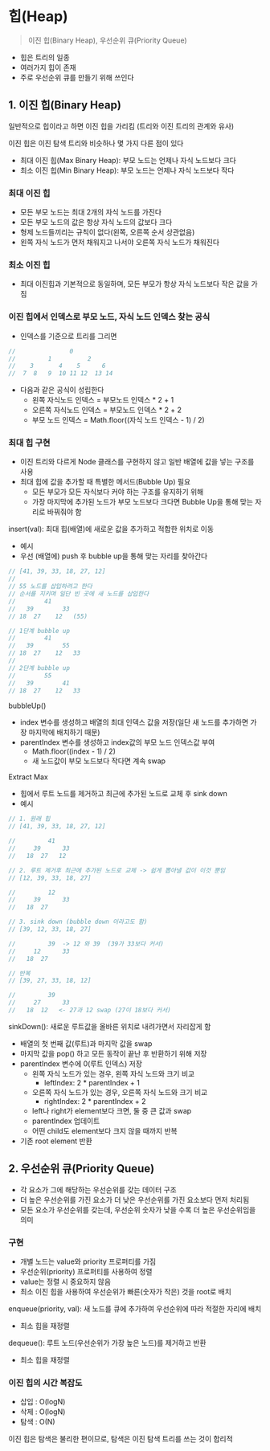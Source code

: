 # 힙(Heap)

> 이진 힙(Binary Heap), 우선순위 큐(Priority Queue)

- 힙은 트리의 일종
- 여러가지 힙이 존재
- 주로 우선순위 큐를 만들기 위해 쓰인다

## 1. 이진 힙(Binary Heap)

일반적으로 힙이라고 하면 이진 힙을 가리킴 (트리와 이진 트리의 관계와 유사)

이진 힙은 이진 탐색 트리와 비슷하나 몇 가지 다른 점이 있다

- 최대 이진 힙(Max Binary Heap): 부모 노드는 언제나 자식 노드보다 크다
- 최소 이진 힙(Min Binary Heap): 부모 노드는 언제나 자식 노드보다 작다

### 최대 이진 힙

- 모든 부모 노드는 최대 2개의 자식 노드를 가진다
- 모든 부모 노드의 값은 항상 자식 노드의 값보다 크다
- 형제 노드들끼리는 규칙이 없다(왼쪽, 오른쪽 순서 상관없음)
- 왼쪽 자식 노드가 먼저 채워지고 나서야 오른쪽 자식 노드가 채워진다

### 최소 이진 힙

- 최대 이진힙과 기본적으로 동일하며, 모든 부모가 항상 자식 노드보다 작은 값을 가짐

### 이진 힙에서 인덱스로 부모 노드, 자식 노드 인덱스 찾는 공식

- 인덱스를 기준으로 트리를 그리면

```js
//               0
//         1          2
//    3       4    5      6
//  7  8   9  10 11 12  13 14
```

- 다음과 같은 공식이 성립한다
  - 왼쪽 자식노드 인덱스 = 부모노드 인덱스 \* 2 + 1
  - 오른쪽 자식노드 인덱스 = 부모노드 인덱스 \* 2 + 2
  - 부모 노드 인덱스 = Math.floor((자식 노드 인덱스 - 1) / 2)

### 최대 힙 구현

- 이진 트리와 다르게 Node 클래스를 구현하지 않고 일반 배열에 값을 넣는 구조를 사용
- 최대 힙에 값을 추가할 때 특별한 메서드(Bubble Up) 필요
  - 모든 부모가 모든 자식보다 커야 하는 구조를 유지하기 위해
  - 가장 마지막에 추가된 노드가 부모 노드보다 크다면 Bubble Up을 통해 맞는 자리로 바꿔줘야 함

insert(val): 최대 힙(배열)에 새로운 값을 추가하고 적합한 위치로 이동

- 예시
- 우선 (배열에) push 후 bubble up을 통해 맞는 자리를 찾아간다

```js
// [41, 39, 33, 18, 27, 12]
//
// 55 노드를 삽입하려고 한다
// 순서를 지키며 일단 빈 곳에 새 노드를 삽입한다
//        41
//   39        33
// 18  27    12   (55)

// 1단계 bubble up
//        41
//   39        55
// 18  27    12   33
//
// 2단계 bubble up
//        55
//   39        41
// 18  27    12   33
```

bubbleUp()

- index 변수를 생성하고 배열의 최대 인덱스 값을 저장(일단 새 노드를 추가하면 가장 마지막에 배치하기 때문)
- parentIndex 변수를 생성하고 index값의 부모 노드 인덱스값 부여
  - Math.floor((index - 1) / 2)
  - 새 노드값이 부모 노드보다 작다면 계속 swap

Extract Max

- 힙에서 루트 노드를 제거하고 최근에 추가된 노드로 교체 후 sink down
- 예시

```js
// 1. 원래 힙
// [41, 39, 33, 18, 27, 12]

//         41
//     39      33
//   18  27   12

// 2. 루트 제거후 최근에 추가된 노드로 교체 -> 쉽게 뽑아낼 값이 이것 뿐임
// [12, 39, 33, 18, 27]

//         12
//     39      33
//   18  27

// 3. sink down (bubble down 이라고도 함)
// [39, 12, 33, 18, 27]

//         39  -> 12 와 39  (39가 33보다 커서)
//     12      33
//   18  27

// 반복
// [39, 27, 33, 18, 12]

//         39
//     27      33
//   18  12   <- 27과 12 swap (27이 18보다 커서)
```

sinkDown(): 새로운 루트값을 올바른 위치로 내려가면서 자리잡게 함

- 배열의 첫 번째 값(루트)과 마지막 값을 swap
- 마지막 값을 pop() 하고 모든 동작이 끝난 후 반환하기 위해 저장
- parentIndex 변수에 0(루트 인덱스) 저장
  - 왼쪽 자식 노드가 있는 경우, 왼쪽 자식 노드와 크기 비교
    - leftIndex: 2 \* parentIndex + 1
  - 오른쪽 자식 노드가 있는 경우, 오른쪽 자식 노드와 크기 비교
    - rightIndex: 2 \* parentIndex + 2
  - left나 right가 element보다 크면, 둘 중 큰 값과 swap
  - parentIndex 업데이트
  - 어떤 child도 element보다 크지 않을 때까지 반복
- 기존 root element 반환

## 2. 우선순위 큐(Priority Queue)

- 각 요소가 그에 해당하는 우선순위를 갖는 데이터 구조
- 더 높은 우선순위를 가진 요소가 더 낮은 우선순위를 가진 요소보다 먼저 처리됨
- 모든 요소가 우선순위를 갖는데, 우선순위 숫자가 낮을 수록 더 높은 우선순위임을 의미

### 구현

- 개별 노드는 value와 priority 프로퍼티를 가짐
- 우선순위(priority) 프로퍼티를 사용하여 정렬
- value는 정렬 시 중요하지 않음
- 최소 이진 힙을 사용하여 우선순위가 빠른(숫자가 작은) 것을 root로 배치

enqueue(priority, val): 새 노드를 큐에 추가하여 우선순위에 따라 적절한 자리에 배치

- 최소 힙을 재정렬

dequeue(): 루트 노드(우선순위가 가장 높은 노드)를 제거하고 반환

- 최소 힙을 재정렬

### 이진 힙의 시간 복잡도

- 삽입 : O(logN)
- 삭제 : O(logN)
- 탐색 : O(N)

이진 힙은 탐색은 불리한 편이므로, 탐색은 이진 탐색 트리를 쓰는 것이 합리적
